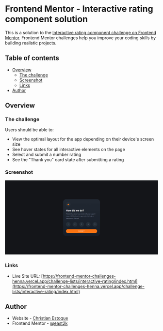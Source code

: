# Frontend Mentor - Interactive rating component solution

This is a solution to the [Interactive rating component challenge on Frontend Mentor](https://www.frontendmentor.io/challenges/interactive-rating-component-koxpeBUmI). Frontend Mentor challenges help you improve your coding skills by building realistic projects. 

## Table of contents

- [Overview](#overview)
  - [The challenge](#the-challenge)
  - [Screenshot](#screenshot)
  - [Links](#links)
- [Author](#author)

## Overview

### The challenge

Users should be able to:

- View the optimal layout for the app depending on their device's screen size
- See hover states for all interactive elements on the page
- Select and submit a number rating
- See the "Thank you" card state after submitting a rating

### Screenshot

![Preview Screenshot](/assets/thumbnails/interactive-rating.png)

### Links

- Live Site URL: [https://frontend-mentor-challenges-henna.vercel.app/challenge-lists/interactive-rating/index.html](https://frontend-mentor-challenges-henna.vercel.app/challenge-lists/interactive-rating/index.html)

## Author

- Website - [Christian Estoque](https://frontend-mentor-challenges-henna.vercel.app/)
- Frontend Mentor - [@east2k](https://www.frontendmentor.io/profile/east2k)
